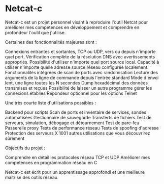 Netcat-c
==========
Netcat-c est un projet personnel visant à reproduire l'outil
Netcat pour améliorer mes compétences en développement et
comprendre en profondeur l'outil que j'utilise.

Certaines des fonctionnalités majeures sont :

Connexions entrantes et sortantes, TCP ou UDP, vers ou depuis n'importe quel port.
Vérification complète de la résolution DNS avec avertissements appropriés.
Possibilité d'utiliser n'importe quel port source local.
Capacité à utiliser n'importe quelle adresse source réseau configurée localement.
Fonctionnalités intégrées de scan de ports avec randomisation
Lecture des arguments de la ligne de commande depuis l'entrée standard
Mode d'envoi lent, une ligne toutes les N secondes
Dump hexadécimal des données transmises et reçues
Possibilité de laisser un autre programme gérer les connexions établies
Répondeur optionnel pour les options Telnet

Une très courte liste d'utilisations possibles :

Backend pour scripts
Scan de ports et inventaire de services, sondes automatisées
Gestionnaire de sauvegarde
Transferts de fichiers
Test de serveurs, simulation, débogage et détournement
Test de pare-feu
Passerelle proxy
Tests de performance réseau
Tests de spoofing d'adresse
Protection des serveurs X
1001 autres utilisations que vous découvrirez sûrement

Objectifs du projet :

Comprendre en détail les protocoles réseau TCP et UDP
Améliorer mes compétences en programmation réseau en C

Netcat-c est écrit pour un apprentissage approfondi et une meilleure maîtrise des outils réseau.